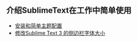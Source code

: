 ## 介绍SublimeText在工作中简单使用

* [安装和简单主题配置](/tools/sublime/install.md)
* [修改Sublime Text 3 的侧边栏字体大小](/tools/sublime/change_sidebar_label_font_size.md)